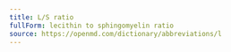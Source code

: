 ```yaml
---
title: L/S ratio
fullForm: lecithin to sphingomyelin ratio
source: https://openmd.com/dictionary/abbreviations/l
---
```

